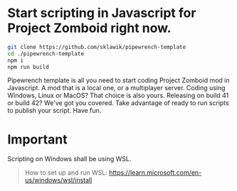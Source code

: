 # Start scripting in Javascript for Project Zomboid right now.
```sh
git clone https://github.com/sklawik/pipewrench-template 
cd ./pipewrench-template 
npm i
npm run build
```

Pipewrench template is all you need to start coding Project Zomboid mod in Javascript. A mod that is a local one, or a multiplayer server. Coding using Windows, Linux or MacOS? That choice is also yours. Releasing on build 41 or build 42? We've got you covered. Take advantage of ready to run scripts to publish your script. Have fun.

# Important
Scripting on Windows shall be using WSL.
> How to set up and run WSL: https://learn.microsoft.com/en-us/windows/wsl/install
